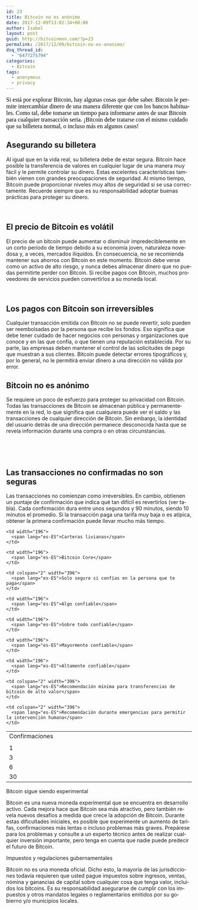 ```yaml
---
id: 23
title: Bitcoin no es anónimo
date: 2017-12-09T13:02:34+00:00
author: Isabel
layout: post
guid: http://bitcoinmxn.com/?p=23
permalink: /2017/12/09/bitcoin-no-es-anonimo/
dsq_thread_id:
  - "6477275794"
categories:
  - Bitcoin
tags:
  - anonymous
  - privacy
---
```

<span style="color: #000000;"><span style="font-family: 'Liberation Serif', serif;"><span style="font-size: medium;"><span lang="es-ES">Si está por explorar Bitcoin, hay algunas cosas que debe saber. Bitcoin le permite intercambiar dinero de una manera diferente que con los bancos habituales. Como tal, debe tomarse un tiempo para informarse antes de usar Bitcoin para cualquier transacción seria. ¡Bitcoin debe tratarse con el mismo cuidado que su billetera normal, o incluso más en algunos casos!</span></span></span></span>

## <span lang="es-ES">Asegurando su billetera</span>

<span lang="es-ES">Al igual que en la vida real, su billetera debe de estar segura. Bitcoin hace posible la transferencia de valores en cualquier lugar de una manera muy fácil y le permite controlar su dinero. Estas excelentes características también vienen con grandes preocupaciones de seguridad. Al mismo tiempo, Bitcoin puede proporcionar niveles muy altos de seguridad si se usa correctamente. Recuerde siempre que es su responsabilidad adoptar buenas prácticas para proteger su dinero.</span>

&nbsp;

## <span lang="es-ES">El precio de Bitcoin es volátil</span>

<span lang="es-ES">El precio de un bitcoin puede aumentar o disminuir impredeciblemente en un corto período de tiempo debido a su economía joven, naturaleza novedosa y, a veces, mercados ilíquidos. En consecuencia, no se recomienda mantener sus ahorros con Bitcoin en este momento. Bitcoin debe verse como un activo de alto riesgo, y nunca debes almacenar dinero que no puedas permitirte perder con Bitcoin. Si recibe pagos con Bitcoin, muchos proveedores de servicios pueden convertirlos a su moneda local.</span>

&nbsp;

## <span lang="es-ES">Los pagos con Bitcoin son irreversibles</span>

<span lang="es-ES">Cualquier transacción emitida con Bitcoin no se puede revertir, solo pueden ser reembolsadas por la persona que recibe los fondos. Eso significa que debe tener cuidado de hacer negocios con personas y organizaciones que conoce y en las que confía, o que tienen una reputación establecida. Por su parte, las empresas deben mantener el control de las solicitudes de pago que muestran a sus clientes. Bitcoin puede detectar errores tipográficos y, por lo general, no le permitirá enviar dinero a una dirección no válida por error. </span>

## <span lang="es-ES">Bitcoin no es anónimo</span>

<span lang="es-ES">Se requiere un poco de esfuerzo para proteger su privacidad con Bitcoin. Todas las transacciones de Bitcoin se almacenan pública y permanentemente en la red, lo que significa que cualquiera puede ver el saldo y las transacciones de cualquier dirección de Bitcoin. Sin embargo, la identidad del usuario detrás de una dirección permanece desconocida hasta que se revela información durante una compra o en otras circunstancias.</span>

&nbsp;

&nbsp;

## <span lang="es-ES">Las transacciones no confirmadas no son seguras</span>

<span lang="es-ES">Las transacciones no comienzan como irreversibles. En cambio, obtienen un puntaje de confirmación que indica qué tan difícil es revertirlos (ver tabla). Cada confirmación dura entre unos segundos y 90 minutos, siendo 10 minutos el promedio. Si la transacción paga una tarifa muy baja o es atípica, obtener la primera confirmación puede llevar mucho más tiempo.</span>

<table width="601" cellspacing="0" cellpadding="2">
  <colgroup> <col width="195" /> <col width="196" /> <col width="196" /> </colgroup> <tr valign="top">
    <td width="195">
      <span lang="es-ES">Confirmaciones</span>
    </td>
    
    <td width="196">
      <span lang="es-ES">Carteras livianas</span>
    </td>
    
    <td width="196">
      <span lang="es-ES">Bitcoin Core</span>
    </td>
  </tr>
  
  <tr valign="top">
    <td width="195">
      <span lang="es-ES"></span>
    </td>
    
    <td colspan="2" width="396">
      <span lang="es-ES">Solo seguro si confías en la persona que te paga</span>
    </td>
  </tr>
  
  <tr valign="top">
    <td width="195">
      <span lang="es-ES">1</span>
    </td>
    
    <td width="196">
      <span lang="es-ES">Algo confiable</span>
    </td>
    
    <td width="196">
      <span lang="es-ES">Sobre todo confiable</span>
    </td>
  </tr>
  
  <tr valign="top">
    <td width="195">
      <span lang="es-ES">3</span>
    </td>
    
    <td width="196">
      <span lang="es-ES">Mayormente confiable</span>
    </td>
    
    <td width="196">
      <span lang="es-ES">Altamente confiable</span>
    </td>
  </tr>
  
  <tr valign="top">
    <td width="195">
      <span lang="es-ES">6</span>
    </td>
    
    <td colspan="2" width="396">
      <span lang="es-ES">Recomendación mínima para transferencias de bitcoin de alto valor</span>
    </td>
  </tr>
  
  <tr valign="top">
    <td width="195">
      <span lang="es-ES">30</span>
    </td>
    
    <td colspan="2" width="396">
      <span lang="es-ES">Recomendación durante emergencias para permitir la intervención humana</span>
    </td>
  </tr>
</table>

<span lang="es-ES">Bitcoin sigue siendo experimental</span>

<span lang="es-ES">Bitcoin es una nueva moneda experimental que se encuentra en desarrollo activo. Cada mejora hace que Bitcoin sea más atractivo, pero también revela nuevos desafíos a medida que crece la adopción de Bitcoin. Durante estas dificultades iníciales, es posible que experimente un aumento de tarifas, confirmaciones más lentas o incluso problemas más graves. Prepárese para los problemas y consulte a un experto técnico antes de realizar cualquier inversión importante, pero tenga en cuenta que nadie puede predecir el futuro de Bitcoin.</span>

<span lang="es-ES">Impuestos y regulaciones gubernamentales</span>

<span lang="es-ES">Bitcoin no es una moneda oficial. Dicho esto, la mayoría de las jurisdicciones todavía requieren que usted pague impuestos sobre ingresos, ventas, nómina y ganancias de capital sobre cualquier cosa que tenga valor, incluidos los bitcoins. Es su responsabilidad asegurarse de cumplir con los impuestos y otros mandatos legales o reglamentarios emitidos por su gobierno y/o municipios locales.</span>

&nbsp;